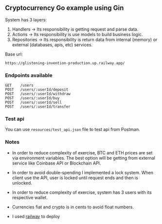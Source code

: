 ## Cryptocurrency Go example using Gin

System has 3 layers:
1. Handlers     -> Its responsibility is getting request and parse data. 
2. Actions      -> Its responsibility is use models to build business logic.
3. Repositories -> Its responsibility is return data from internal (memory) or external (databases, apis, etc) services. 

Base url:
```
https://glistening-invention-production.up.railway.app/
```

### Endpoints available
```
GET    /users
POST   /users/:userId/deposit
POST   /users/:userId/withdraw          
POST   /users/:userId/buy
POST   /users/:userId/sell
POST   /users/:userId/transfer
```

### Test api
You can use `resources/test_api.json` file to test api from Postman.

### Notes
- In order to reduce complexity of exercise, BTC and ETH prices are set via environment variables.
The best option will be getting from external service like Coinbase API or Blockchain API.


- In order to avoid double-spending I implemented a lock system. 
When client use the API, user is locked until request ends and then is unlocked.


- In order to reduce complexity of exercise, system has 3 users with its respective wallet.


- Currencies fiat and crypto is in cents to avoid float numbers.


- I used [railway](https://railway.app/) to deploy